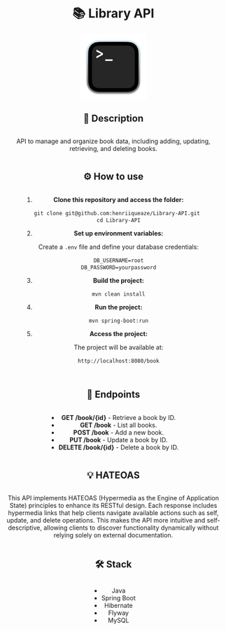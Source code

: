 <div class="container" style="display: flex; flex-direction: column; align-items: center; text-align: center;">
    <h1>📚 Library API</h1>
    <div class="img-container" style="display: flex; justify-content: center;">
        <img src="assets/images/terminal.png" alt="API Livros" style="width: 30%;">
    </div>
    <h2>📖 Description</h2>
    <p>API to manage and organize book data, including adding, updating, retrieving, and deleting books.</p>
    <h2>⚙️ How to use</h2>
    <ol>
        <li>
            <strong>Clone this repository and access the folder:</strong>
            <pre><code>git clone git@github.com:henriiqueaze/Library-API.git 
cd Library-API</code></pre>
        </li>
        <li>
            <strong>Set up environment variables:</strong>
            <p>Create a <code>.env</code> file and define your database credentials:</p>
            <pre><code>DB_USERNAME=root
DB_PASSWORD=yourpassword</code></pre>
        </li>
        <li>
            <strong>Build the project:</strong>
            <pre><code>mvn clean install</code></pre>
        </li>
        <li>
            <strong>Run the project:</strong>
            <pre><code>mvn spring-boot:run</code></pre>
        </li>
        <li>
            <strong>Access the project:</strong>
            <p>The project will be available at:</p>
            <pre><code>http://localhost:8080/book</code></pre>
        </li>
    </ol>
    <h2>📌 Endpoints</h2>
    <ul>
        <li><strong>GET /book/{id}</strong> - Retrieve a book by ID.</li>
        <li><strong>GET /book</strong> - List all books.</li>
        <li><strong>POST /book</strong> - Add a new book.</li>
        <li><strong>PUT /book</strong> - Update a book by ID.</li>
        <li><strong>DELETE /book/{id}</strong> - Delete a book by ID.</li>
    </ul>
    <h2>💡 HATEOAS</h2>
    <p>This API implements HATEOAS (Hypermedia as the Engine of Application State) principles to enhance its RESTful design. Each response includes hypermedia links that help clients navigate available actions such as self, update, and delete operations. This makes the API more intuitive and self-descriptive, allowing clients to discover functionality dynamically without relying solely on external documentation.</p>
    <h2>🛠 Stack</h2>
    <ul>
        <li>Java</li>
        <li>Spring Boot</li>
        <li>Hibernate</li>
        <li>Flyway</li>
        <li>MySQL</li>
    </ul>
</div>

